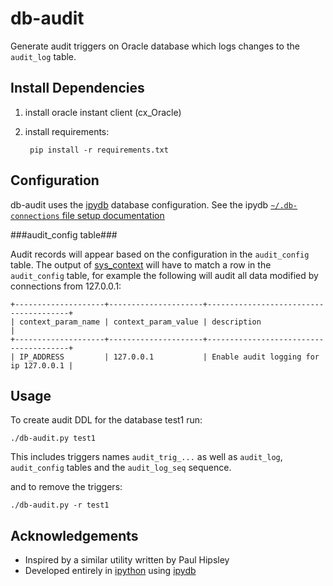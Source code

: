 db-audit
========

Generate audit triggers on Oracle database which logs changes to the `audit_log` table.

Install Dependencies
--------------------

1. install oracle instant client (cx_Oracle)
2. install requirements:

        pip install -r requirements.txt

Configuration
-------------

db-audit uses the [ipydb](https://github.com/jaysw/ipydb) database configuration.  See the ipydb
 [`~/.db-connections` file setup documentation](https://github.com/jaysw/ipydb#2-using-connect-and-a-db-connections-configuration-file)

###audit_config table###

Audit records will appear based on the configuration in the `audit_config` table.  The output of
[sys_context](http://docs.oracle.com/cd/B19306_01/server.102/b14200/functions165.htm) will have to
match a row in the `audit_config` table, for example the following will audit all data modified by
connections from 127.0.0.1:

    +--------------------+---------------------+---------------------------------------+
    | context_param_name | context_param_value | description                           |
    +--------------------+---------------------+---------------------------------------+
    | IP_ADDRESS         | 127.0.0.1           | Enable audit logging for ip 127.0.0.1 |

Usage
-----

To create audit DDL for the database test1 run:

    ./db-audit.py test1

This includes triggers names `audit_trig_...` as well as `audit_log`, `audit_config` tables and the
`audit_log_seq` sequence.

and to remove the triggers:

    ./db-audit.py -r test1

Acknowledgements
----------------

 * Inspired by a similar utility written by Paul Hipsley
 * Developed entirely in [ipython](http://ipython.org) using [ipydb](https://github.com/jaysw/ipydb)
